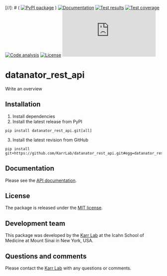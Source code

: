 [//]: # ( [![PyPI package](https://img.shields.io/pypi/v/datanator_rest_api.svg)](https://pypi.python.org/pypi/datanator_rest_api) )
[![Documentation](https://readthedocs.org/projects/datanator-rest-api/badge/?version=latest)](https://docs.karrlab.org/datanator_rest_api)
[![Test results](https://circleci.com/gh/KarrLab/datanator_rest_api.svg?style=shield)](https://circleci.com/gh/KarrLab/datanator_rest_api)
[![Test coverage](https://coveralls.io/repos/github/KarrLab/datanator_rest_api/badge.svg)](https://coveralls.io/github/KarrLab/datanator_rest_api)
[![Code analysis](https://api.codeclimate.com/v1/badges/10bcdc95a7a940c729be/maintainability)](https://codeclimate.com/github/KarrLab/datanator_rest_api)
[![License](https://img.shields.io/github/license/KarrLab/datanator_rest_api.svg)](LICENSE)
![Analytics](https://ga-beacon.appspot.com/UA-86759801-1/datanator_rest_api/README.md?pixel)

# datanator_rest_api

Write an overview

## Installation
1. Install dependencies
2. Install the latest release from PyPI
  ```
  pip install datanator_rest_api.git[all]
  ```
3. Install the latest revision from GitHub
  ```
  pip install git+https://github.com/KarrLab/datanator_rest_api.git#egg=datanator_rest_api[all]
  ```

## Documentation
Please see the [API documentation](https://docs.karrlab.org/datanator_rest_api).

## License
The package is released under the [MIT license](LICENSE).

## Development team
This package was developed by the [Karr Lab](https://www.karrlab.org) at the Icahn School of Medicine at Mount Sinai in New York, USA.

## Questions and comments
Please contact the [Karr Lab](mailto:info@karrlab.org) with any questions or comments.